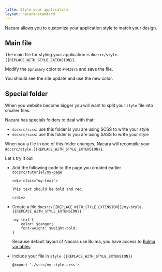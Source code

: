 ```yaml
---
title: Style your application
layout: nacara-standard
---
```


Nacara allows you to customize your application style to match your design.

## Main file

The main file for styling your application is `docsrc/style.{{REPLACE_WITH_STYLE_EXTENSION}}`.

Modify the `$primary` color to `#44387a` and save the file.

You should see the site update and use the new color.

## Special folder

When you website become bigger you will want to split your `style` file into smaller files.

Nacara has specials folders to deal with that:

- `docsrc/scss`: use this folder is you are using SCSS to write your style
- `docsrc/sass`: use this folder is you are using SASS to write your style

When you a file in one of this folder changes, Nacara will recompile your `docsrc/style.{{REPLACE_WITH_STYLE_EXTENSION}}`.

Let's try it out

<ul class="textual-steps">

<li>

Add the following code to the page you created earlier `docsrc/tutorial/my-page`

```
<div class="my-text">

This text should be bold and red.

</div>
```

</li>

<li>

Create a file `docsrc/{{REPLACE_WITH_STYLE_EXTENSION}}/my-style.{{REPLACE_WITH_STYLE_EXTENSION}}`

```
.my-text {
    color: $danger;
    font-weight: $weight-bold;
}
```

Because default layout of Nacara use Bulma, you have access to [Bulma variables](https://bulma.io/documentation/customize/variables/).

</li>

<li>

Include your file in `style.{{REPLACE_WITH_STYLE_EXTENSION}}`

```
@import './scss/my-style.scss';
```

</li>

</ul>
